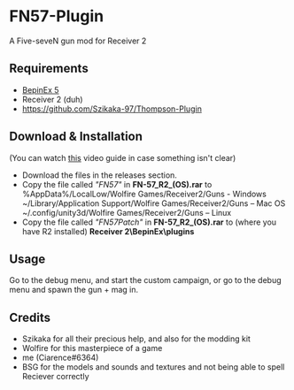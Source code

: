 # FN57-Plugin
A Five-seveN gun mod for Receiver 2





## Requirements
 - [BepinEx 5](https://github.com/BepInEx/BepInEx/releases/tag/v5.4.21)
 - Receiver 2 (duh)
 - https://github.com/Szikaka-97/Thompson-Plugin
## Download & Installation
(You can watch [this](https://www.youtube.com/watch?v=xe5f_CwQQVo) video guide in case something isn't clear)                                                   
                                                                                                                                                                 
																																																																																																																																																																	
 - Download the files in the releases section.<br />
 - Copy the file called _"FN57"_ in **FN-57_R2_(OS).rar** to <br />
 %AppData%/LocalLow/Wolfire Games/Receiver2/Guns - Windows <br />
 ~/Library/Application Support/Wolfire Games/Receiver2/Guns – Mac OS<br />
 ~/.config/unity3d/Wolfire Games/Receiver2/Guns – Linux <br />
 - Copy the file called _"FN57Patch"_ in **FN-57_R2_(OS).rar** to (where you have R2 installed) **Receiver 2\BepinEx\plugins**
 ## Usage
Go to the debug menu, and start the custom campaign, or go to the debug menu and spawn the gun + mag in.
## Credits
 - Szikaka for all their precious help, and also for the modding kit
 - Wolfire for this masterpiece of a game
 - me (Ciarence#6364)
 - BSG for the models and sounds and textures and not being able to spell Reciever correctly
